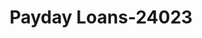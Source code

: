 ---
f_zip-code: 70068
f_state-code: LA
title: Payday Loans-24023
f_phone: 985-651-7373
f_city-only: La Place
f_address: 1317 West Airline Highway La Place
f_location-unique-id: '24023'
slug: payday-loans-24023
updated-on: '2024-05-30T13:46:58.046Z'
created-on: '2024-05-30T13:36:59.803Z'
published-on: '2024-05-30T13:54:32.469Z'
f_city-state: cms/city/la-place-la.md
f_company: cms/company/payday-loans.md
f_state: cms/state/louisiana.md
layout: '[payday-loan].html'
tags: payday-loan
---